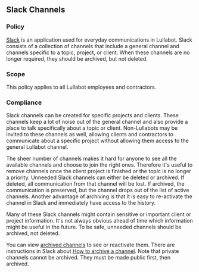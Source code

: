 ## Slack Channels

### Policy
[Slack](https://lullabot.slack.com/messages/general/) is an application used for everyday communications in Lullabot. Slack consists of a collection of channels that include a general channel and channels specific to a topic, project, or client. When these channels are no longer required, they should be archived, but not deleted.

### Scope
This policy applies to all Lullabot employees and contractors.

### Compliance
Slack channels can be created for specific projects and clients. These channels keep a lot of noise out of the general channel and also provide a place to talk specifically about a topic or client. Non-Lullabots may be invited to these channels as well, allowing clients and contractors to communicate about a specific project without allowing them access to the general Lullabot channel. 

The sheer number of channels makes it hard for anyone to see all the available channels and choose to join the right ones. Therefore it's useful to remove channels once the client project is finished or the topic is no longer a priority. Unneeded Slack channels can either be deleted or archived. If deleted, all communication from that channel will be lost. If archived, the communication is preserved, but the channel drops out of the list of active channels. Another advantage of archiving is that it is easy to re-activate the channel in Slack and immediately have access to the history.

Many of these Slack channels might contain sensitive or important client or project information. It's not always obvious ahead of time which information might be useful in the future. To be safe, unneeded channels should be archived, not deleted.

You can view [archived channels](https://lullabot.slack.com/archives/archived) to see or reactivate them. There are instructions in Slack about [How to archive a channel](https://get.slack.help/hc/en-us/articles/201563847-Archiving-a-channel). Note that private channels cannot be archived. They must be made public first, then archived.



